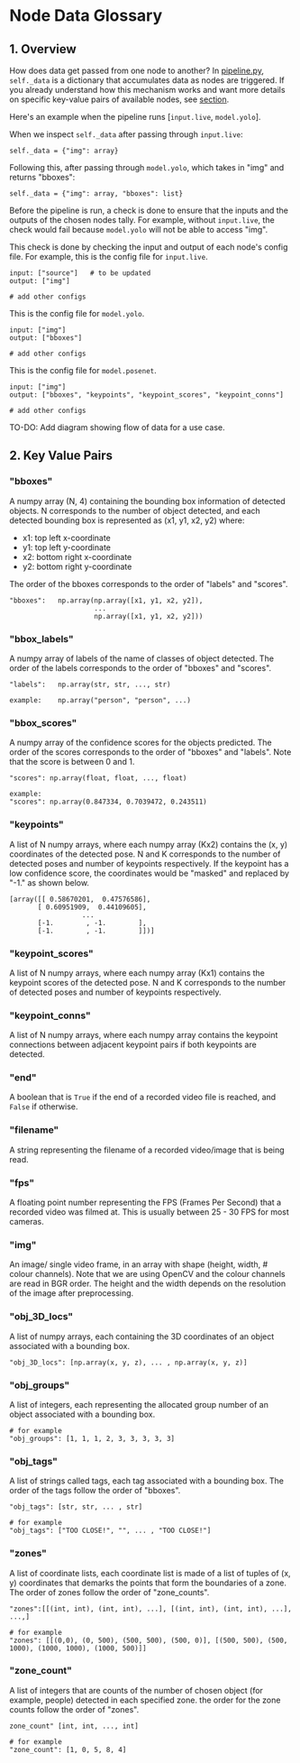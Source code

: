 # Node Data Glossary

## 1. Overview

How does data get passed from one node to another? In [pipeline.py](peekingduck/pipeline/pipeline.py), `self._data` is a dictionary that accumulates data as nodes are triggered. If you already understand how this mechanism works and want more details on specific key-value pairs of available nodes, see [section](#2-key-value-pairs).

Here's an example when the pipeline runs [`input.live`, `model.yolo`].

When we inspect `self._data` after passing through `input.live`:

```
self._data = {"img": array}
```

Following this, after passing through `model.yolo`, which takes in "img" and returns "bboxes":

```
self._data = {"img": array, "bboxes": list}
```

Before the pipeline is run, a check is done to ensure that the inputs and the outputs of the chosen nodes tally. For example, without `input.live`, the check would fail because `model.yolo` will not be able to access "img".

This check is done by checking the input and output of each node's config file. For example, this is the config file for `input.live`.

```
input: ["source"]   # to be updated
output: ["img"]

# add other configs
```

This is the config file for `model.yolo`.

```
input: ["img"]
output: ["bboxes"]

# add other configs
```

This is the config file for `model.posenet`.

```
input: ["img"]
output: ["bboxes", "keypoints", "keypoint_scores", "keypoint_conns"]

# add other configs
```

TO-DO: Add diagram showing flow of data for a use case.

## 2. Key Value Pairs

### "bboxes"

A numpy array (N, 4) containing the bounding box information of detected objects. N corresponds to the number of object detected, and each detected bounding box is represented as (x1, y1, x2, y2) where:

- x1: top left x-coordinate
- y1: top left y-coordinate
- x2: bottom right x-coordinate
- y2: bottom right y-coordinate

The order of the bboxes corresponds to the order of "labels" and "scores".

```
"bboxes":   np.array(np.array([x1, y1, x2, y2]),
                     ...
                     np.array([x1, y1, x2, y2]))
```

### "bbox_labels"

A numpy array of labels of the name of classes of object detected. The order of the labels corresponds to the order of "bboxes" and "scores".

```
"labels":   np.array(str, str, ..., str)

example:    np.array("person", "person", ...)
```

### "bbox_scores"

A numpy array of the confidence scores for the objects predicted. The order of the scores corresponds to the order of "bboxes" and "labels". Note that the score is between 0 and 1.

```
"scores": np.array(float, float, ..., float)

example:
"scores": np.array(0.847334, 0.7039472, 0.243511)
```

### "keypoints"

A list of N numpy arrays, where each numpy array (Kx2) contains the (x, y) coordinates of the detected pose. N and K corresponds to the number of detected poses and number of keypoints respectively. If the keypoint has a low confidence score, the coordinates would be "masked" and replaced by "-1." as shown below.

```
[array([[ 0.58670201,  0.47576586],
       [ 0.60951909,  0.44109605],
                  ...
       [-1.        , -1.        ],
       [-1.        , -1.        ]])]
```       

### "keypoint_scores"

A list of N numpy arrays, where each numpy array (Kx1) contains the keypoint scores of the detected pose. N and K corresponds to the number of detected poses and number of keypoints respectively.

### "keypoint_conns"

A list of N numpy arrays, where each numpy array contains the keypoint connections
between adjacent keypoint pairs if both keypoints are detected.

### "end"

A boolean that is `True` if the end of a recorded video file is reached, and `False` if otherwise.

### "filename"

A string representing the filename of a recorded video/image that is being read.

### "fps"

A floating point number representing the FPS (Frames Per Second) that a recorded video was filmed at. This is usually between 25 - 30 FPS for most cameras.

### "img"

An image/ single video frame, in an array with shape (height, width, # colour channels). Note that we are using OpenCV and the colour channels are read in BGR order. The height and the width depends on the resolution of the image after preprocessing.

### "obj_3D_locs"

A list of numpy arrays, each containing the 3D coordinates of an object associated with a bounding box.

```
"obj_3D_locs": [np.array(x, y, z), ... , np.array(x, y, z)]
```

### "obj_groups"

A list of integers, each representing the allocated group number of an object associated with a bounding box.

```
# for example
"obj_groups": [1, 1, 1, 2, 3, 3, 3, 3, 3]
```

### "obj_tags"

A list of strings called tags, each tag associated with a bounding box. The order of the tags follow the order of "bboxes".

```
"obj_tags": [str, str, ... , str]

# for example
"obj_tags": ["TOO CLOSE!", "", ... , "TOO CLOSE!"]
```

### "zones"

A list of coordinate lists, each coordinate list is made of a list of tuples of (x, y) coordinates that demarks the points that form the boundaries of a zone. The order of zones follow the order of "zone_counts".
```
"zones":[[(int, int), (int, int), ...], [(int, int), (int, int), ...], ...,]

# for example
"zones": [[(0,0), (0, 500), (500, 500), (500, 0)], [(500, 500), (500, 1000), (1000, 1000), (1000, 500)]]
```

### "zone_count"

A list of integers that are counts of the number of chosen object (for example, people) detected in each specified zone. the order for the zone counts follow the order of "zones".

```
zone_count" [int, int, ..., int]

# for example
"zone_count": [1, 0, 5, 8, 4]
```
